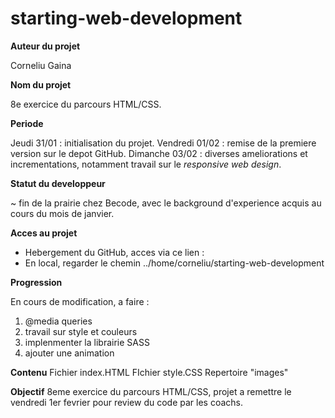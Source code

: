 # starting-web-development

**Auteur du projet**

Corneliu Gaina

**Nom du projet**

8e exercice du parcours HTML/CSS. 

**Periode**

Jeudi 31/01 : initialisation du projet.
Vendredi 01/02 : remise de la premiere version sur le depot GitHub.
Dimanche 03/02 : diverses ameliorations et incrementations, notamment travail sur le *responsive web design*.

**Statut du developpeur**

~ fin de la prairie chez Becode, avec le background d'experience acquis au cours du mois de janvier. 

**Acces au projet** 

- Hebergement du GitHub, acces via ce lien : 
- En local, regarder le chemin ../home/corneliu/starting-web-development

**Progression**

En cours de modification, a faire :
1) @media queries
2) travail sur style et couleurs 
3) implenmenter la librairie SASS
4) ajouter une animation

**Contenu**
Fichier index.HTML
FIchier style.CSS
Repertoire "images"

**Objectif** 
8eme exercice du parcours HTML/CSS, projet a remettre le vendredi 1er fevrier pour review du code par les coachs. 
